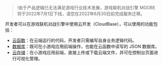 >!由于产品逻辑已无法满足游戏行业技术发展，游戏联机对战引擎 MGOBE 将于2022年7月1日下线，请您在2022年6月30日前完成服务迁移。

开发者可以在游戏联机对战引擎中使用云开发（CloudBase），可以使用的功能包括：

- [云函数](https://cloud.tencent.com/document/product/876/46798)：在云端运行的代码，开发者只需编写自身业务逻辑代码。
- [数据库](https://cloud.tencent.com/document/product/876/19369)：既可在小游戏应用前端操作，也能在云函数中读写的 JSON 数据库。
- [云存储](https://cloud.tencent.com/document/product/876/19376)：在小游戏应用前端，直接上传或下载云端文件，并可在控制台页面进行可视化管理。

